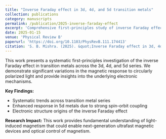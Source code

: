 ```yaml
---
title: "Inverse Faraday effect in 3d, 4d, and 5d transition metals"
collection: publications
category: manuscripts
permalink: /publication/2025-inverse-faraday-effect
excerpt: 'Comprehensive first-principles study of inverse Faraday effect across transition metal series, revealing systematic trends and underlying electronic mechanisms.'
date: 2025-01-15
venue: 'Physical Review B'
paperurl: 'https://doi.org/10.1103/PhysRevB.111.174413'
citation: 'S. B. Mishra. (2025). &quot;Inverse Faraday effect in 3d, 4d, and 5d transition metals.&quot; <i>Phys. Rev. B</i> 111, 174413.'
---
```


This work presents a systematic first-principles investigation of the inverse Faraday effect in transition metals across the 3d, 4d, and 5d series. We demonstrate significant variations in the magnetic response to circularly polarized light and provide insights into the underlying electronic mechanisms.

**Key Findings:**
- Systematic trends across transition metal series
- Enhanced response in 5d metals due to strong spin-orbit coupling
- Electronic structure origins of the inverse Faraday effect

**Research Impact:**
This work provides fundamental understanding of light-induced magnetism that could enable next-generation ultrafast magnetic devices and optical control of magnetism.